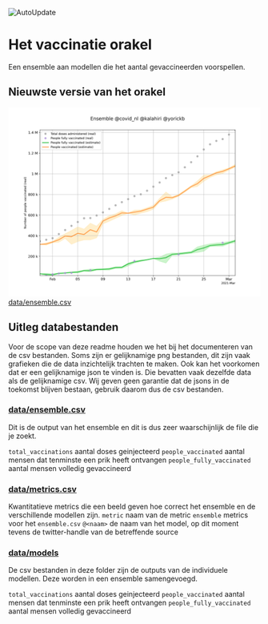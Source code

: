 ![AutoUpdate](https://github.com/Sikerdebaard/netherlands-vaccinations-scraper/workflows/AutoUpdate/badge.svg)

# Het vaccinatie orakel
Een ensemble aan modellen die het aantal gevaccineerden voorspellen.

## Nieuwste versie van het orakel
![data/ensemble.png](data/ensemble.png)
[data/ensemble.csv]()

## Uitleg databestanden
Voor de scope van deze readme houden we het bij het documenteren van de csv bestanden. Soms zijn er gelijknamige png bestanden, dit zijn vaak grafieken die de data inzichtelijk trachten te maken. Ook kan het voorkomen dat er een gelijknamige json te vinden is. Die bevatten vaak dezelfde data als de gelijknamige csv. Wij geven geen garantie dat de jsons in de toekomst blijven bestaan, gebruik daarom dus de csv bestanden.

### [data/ensemble.csv]()
Dit is de output van het ensemble en dit is dus zeer waarschijnlijk de file die je zoekt.

`total_vaccinations` aantal doses geinjecteerd
`people_vaccinated` aantal mensen dat tenminste een prik heeft ontvangen
`people_fully_vaccinated` aantal mensen volledig gevaccineerd

### [data/metrics.csv]()
Kwantitatieve metrics die een beeld geven hoe correct het ensemble en de verschillende modellen zijn.
`metric` naam van de metric
`ensemble` metrics voor het `ensemble.csv`
`@<naam>` de naam van het model, op dit moment tevens de twitter-handle van de betreffende source

### [data/models]()
De csv bestanden in deze folder zijn de outputs van de individuele modellen. Deze worden in een ensemble samengevoegd.  

`total_vaccinations` aantal doses geinjecteerd
`people_vaccinated` aantal mensen dat tenminste een prik heeft ontvangen
`people_fully_vaccinated` aantal mensen volledig gevaccineerd
